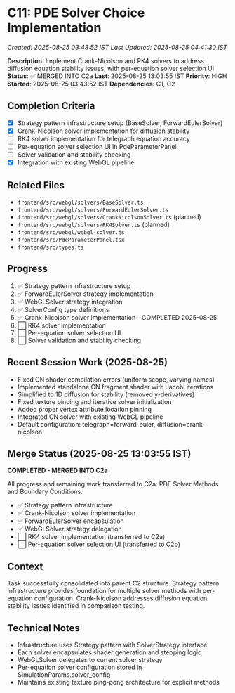 # C11: PDE Solver Choice Implementation
*Created: 2025-08-25 03:43:52 IST*
*Last Updated: 2025-08-25 04:41:30 IST*

**Description**: Implement Crank-Nicolson and RK4 solvers to address diffusion equation stability issues, with per-equation solver selection UI
**Status**: ✅ MERGED INTO C2a **Last**: 2025-08-25 13:03:55 IST
**Priority**: HIGH
**Started**: 2025-08-25 03:43:52 IST
**Dependencies**: C1, C2

## Completion Criteria
- [x] Strategy pattern infrastructure setup (BaseSolver, ForwardEulerSolver)
- [x] Crank-Nicolson solver implementation for diffusion stability
- [ ] RK4 solver implementation for telegraph equation accuracy  
- [ ] Per-equation solver selection UI in PdeParameterPanel
- [ ] Solver validation and stability checking
- [x] Integration with existing WebGL pipeline

## Related Files
- `frontend/src/webgl/solvers/BaseSolver.ts`
- `frontend/src/webgl/solvers/ForwardEulerSolver.ts`
- `frontend/src/webgl/solvers/CrankNicolsonSolver.ts` (planned)
- `frontend/src/webgl/solvers/RK4Solver.ts` (planned)
- `frontend/src/webgl/webgl-solver.js`
- `frontend/src/PdeParameterPanel.tsx`
- `frontend/src/types.ts`

## Progress
1. ✅ Strategy pattern infrastructure setup
2. ✅ ForwardEulerSolver strategy implementation
3. ✅ WebGLSolver strategy integration
4. ✅ SolverConfig type definitions
5. ✅ Crank-Nicolson solver implementation - COMPLETED 2025-08-25
6. ⬜ RK4 solver implementation
7. ⬜ Per-equation solver selection UI
8. ⬜ Solver validation and stability checking

## Recent Session Work (2025-08-25)
- Fixed CN shader compilation errors (uniform scope, varying names)
- Implemented standalone CN fragment shader with Jacobi iterations
- Simplified to 1D diffusion for stability (removed y-derivatives)
- Fixed texture binding and iterative solver initialization
- Added proper vertex attribute location pinning
- Integrated CN solver with existing WebGL pipeline
- Default configuration: telegraph=forward-euler, diffusion=crank-nicolson

## Merge Status (2025-08-25 13:03:55 IST)
**COMPLETED - MERGED INTO C2a**

All progress and remaining work transferred to C2a: PDE Solver Methods and Boundary Conditions:
- ✅ Strategy pattern infrastructure
- ✅ Crank-Nicolson solver implementation  
- ✅ ForwardEulerSolver encapsulation
- ✅ WebGLSolver strategy delegation
- ⬜ RK4 solver implementation (transferred to C2a)
- ⬜ Per-equation solver selection UI (transferred to C2b)

## Context
Task successfully consolidated into parent C2 structure. Strategy pattern infrastructure provides foundation for multiple solver methods with per-equation configuration. Crank-Nicolson addresses diffusion equation stability issues identified in comparison testing.

## Technical Notes
- Infrastructure uses Strategy pattern with SolverStrategy interface
- Each solver encapsulates shader generation and stepping logic
- WebGLSolver delegates to current solver strategy
- Per-equation solver configuration stored in SimulationParams.solver_config
- Maintains existing texture ping-pong architecture for explicit methods
